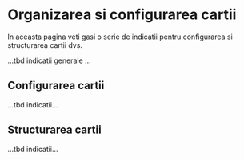 # Organizarea si configurarea cartii

In aceasta pagina veti gasi o serie de indicatii pentru configurarea si structurarea cartii dvs.

...tbd indicatii generale ...

## Configurarea cartii

...tbd indicatii... 

## Structurarea cartii

...tbd indicatii...





